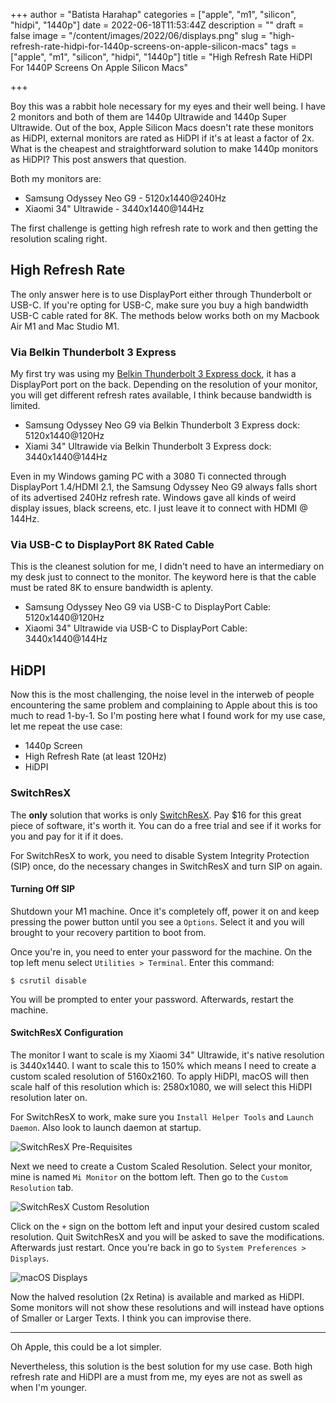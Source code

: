 +++
author = "Batista Harahap"
categories = ["apple", "m1", "silicon", "hidpi", "1440p"]
date = 2022-06-18T11:53:44Z
description = ""
draft = false
image = "/content/images/2022/06/displays.png"
slug = "high-refresh-rate-hidpi-for-1440p-screens-on-apple-silicon-macs"
tags = ["apple", "m1", "silicon", "hidpi", "1440p"]
title = "High Refresh Rate HiDPI For 1440P Screens On Apple Silicon Macs"

+++

Boy this was a rabbit hole necessary for my eyes and their well being. I have 2 monitors and both of them are 1440p Ultrawide and 1440p Super Ultrawide. Out of the box, Apple Silicon Macs doesn't rate these monitors as HiDPI, external monitors are rated as HiDPI if it's at least a factor of 2x. What is the cheapest and straightforward solution to make 1440p monitors as HiDPI? This post answers that question.

Both my monitors are:

* Samsung Odyssey Neo G9 - 5120x1440@240Hz
* Xiaomi 34" Ultrawide - 3440x1440@144Hz

The first challenge is getting high refresh rate to work and then getting the resolution scaling right.

## High Refresh Rate

The only answer here is to use DisplayPort either through Thunderbolt or USB-C. If you're opting for USB-C, make sure you buy a high bandwidth USB-C cable rated for 8K. The methods below works both on my Macbook Air M1 and Mac Studio M1.

### Via Belkin Thunderbolt 3 Express

My first try was using my [Belkin Thunderbolt 3 Express dock](https://www.belkin.com/us/business/hubs-and-docks-for-business/docking-stations-for-business/thunderbolt-3-express-dock-hd-dual-4k-display-85w-psu/p/p-f4u095/), it has a DisplayPort port on the back. Depending on the resolution of your monitor, you will get different refresh rates available, I think because bandwidth is limited.

* Samsung Odyssey Neo G9 via Belkin Thunderbolt 3 Express dock: 5120x1440@120Hz
* Xiami 34" Ultrawide via Belkin Thunderbolt 3 Express dock: 3440x1440@144Hz

Even in my Windows gaming PC with a 3080 Ti connected through DisplayPort 1.4/HDMI 2.1, the Samsung Odyssey Neo G9 always falls short of its advertised 240Hz refresh rate. Windows gave all kinds of weird display issues, black screens, etc. I just leave it to connect with HDMI @ 144Hz.

### Via USB-C to DisplayPort 8K Rated Cable

This is the cleanest solution for me, I didn't need to have an intermediary on my desk just to connect to the monitor. The keyword here is that the cable must be rated 8K to ensure bandwidth is aplenty.

* Samsung Odyssey Neo G9 via USB-C to DisplayPort Cable: 5120x1440@120Hz
* Xiaomi 34" Ultrawide via USB-C to DisplayPort Cable: 3440x1440@144Hz

## HiDPI

Now this is the most challenging, the noise level in the interweb of people encountering the same problem and complaining to Apple about this is too much to read 1-by-1. So I'm posting here what I found work for my use case, let me repeat the use case:

* 1440p Screen
* High Refresh Rate (at least 120Hz)
* HiDPI

### SwitchResX

The **only** solution that works is only [SwitchResX](https://www.madrau.com/). Pay $16 for this great piece of software, it's worth it. You can do a free trial and see if it works for you and pay for it if it does.

For SwitchResX to work, you need to disable System Integrity Protection (SIP) once, do the necessary changes in SwitchResX and turn SIP on again.

#### Turning Off SIP

Shutdown your M1 machine. Once it's completely off, power it on and keep pressing the power button until you see a `Options`. Select it and you will brought to your recovery partition to boot from.

Once you're in, you need to enter your password for the machine. On the top left menu select `Utilities > Terminal`. Enter this command:

```shell
$ csrutil disable
```

You will be prompted to enter your password. Afterwards, restart the machine.

#### SwitchResX Configuration

The monitor I want to scale is my Xiaomi 34" Ultrawide, it's native resolution is 3440x1440. I want to scale this to 150% which means I need to create a custom scaled resolution of 5160x2160. To apply HiDPI, macOS will then scale half of this resolution which is: 2580x1080, we will select this HiDPI resolution later on.

For SwitchResX to work, make sure you `Install Helper Tools` and `Launch Daemon`. Also look to launch daemon at startup.

![SwitchResX Pre-Requisites](/content/images/2022/06/sx-daemon-helpers.png)

Next we need to create a Custom Scaled Resolution. Select your monitor, mine is named `Mi Monitor` on the bottom left. Then go to the `Custom Resolution` tab.

![SwitchResX Custom Resolution](/content/images/2022/06/sx-custom-res.png)

Click on the `+` sign on the bottom left and input your desired custom scaled resolution. Quit SwitchResX and you will be asked to save the modifications. Afterwards just restart. Once you're back in go to `System Preferences > Displays`.

![macOS Displays](/content/images/2022/06/displays.png)

Now the halved resolution (2x Retina) is available and marked as HiDPI. Some monitors will not show these resolutions and will instead have options of Smaller or Larger Texts. I think you can improvise there.

---

Oh Apple, this could be a lot simpler.

Nevertheless, this solution is the best solution for my use case. Both high refresh rate and HiDPI are a must from me, my eyes are not as swell as when I'm younger.
